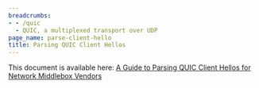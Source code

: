 ```yaml
---
breadcrumbs:
- - /quic
  - QUIC, a multiplexed transport over UDP
page_name: parse-client-hello
title: Parsing QUIC Client Hellos
---
```


This document is available here: [A Guide to Parsing QUIC Client Hellos for
Network Middlebox
Vendors](https://docs.google.com/document/d/1GV2j-PGl7YGFqmWbYvzu7-UNVIpFdbprtmN9tt6USG8/preview)
